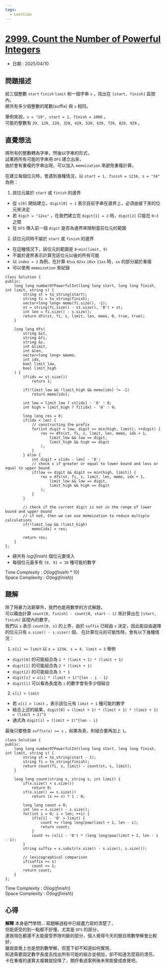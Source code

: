 ```yaml
---
tags:
  - LeetCode
---
```


# [2999. Count the Number of Powerful Integers](https://leetcode.com/problems/count-the-number-of-powerful-integers/editorial/)  

+ 日期 : 2025/04/10  

## 問題描述  

給三個整數 `start` `finish` `limit` 和一個字串 `s` ，找出在 `[start, finish]` 區間內，  
總共有多少個整數的尾數(suffix) 與 `s` 相同。  

舉例來說，`s = "29", start = 1, finish = 1000` ，  
可能的整數有 `29, 129, 229, 329, 429, 529, 629, 729, 829, 929` 。  

## 直覺想法  

將所有的整數轉為字串，然後以字串的形式，  
試著將所有可能的字串用 `DFS` 建立出來，  
由於會有重複的字串出現，可以加入 `memoization` 來避免重複計算。  

在建立每個位元時，會遇到幾種情況，以 `start = 1, finish = 1234, s = "34"` 為例：  

1. 該位元屬於 `start` 或 `finish` 的邊界  
  + 從 `s[0]` 開始建立，`digit[0] = 1` 表示目前字串在邊界上，必須由接下來的位元來決定  
  + 若 `digit = "12xx"` ，在我們建立完 `digit[1] = 2` 時，`digit[2]` 只能在 `0~3` 之間  
  + 在 `DFS` 傳入前一個 `digit` 是否為邊界來限制當前位元的範圍  

2. 該位元同時不屬於 `start` 或 `finish` 的邊界  
  + 在這種情況下，該位元的範圍是 `0~min(limit, 9)`  
  + 不屬於邊界表示計算完該位元以後的所有可能  
  + 以 `index = 2` 為例，在計算 `01xx` `02xx` `10xx` `11xx` 時，`xx` 的部分屬於重複  
  + 可以使用 `memoization` 來紀錄  

```cpp=
class Solution {
public:
    long long numberOfPowerfulInt(long long start, long long finish, int limit, string s) {
        string st = to_string(start);
        string fi = to_string(finish);
        vector<long long> memo(fi.size(), -1);
        st = string(fi.size() - st.size(), '0') + st;
        int len = fi.size() - s.size();
        return dfs(st, fi, s, limit, len, memo, 0, true, true);
    }

    long long dfs(
        string &st,
        string &fi, 
        string &s,
        int &limit,
        int &len, 
        vector<long long> &memo,
        int idx, 
        bool limit_low,
        bool limit_high
    ) {
        if(idx == st.size())
            return 1;
        
        if(!limit_low && !limit_high && memo[idx] != -1)
            return memo[idx];
        
        int low = limit_low ? st[idx] - '0' : 0;
        int high = limit_high ? fi[idx] - '0' : 9;

        long long res = 0;
        if(idx < len) {
            // constructing the prefix 
            for(int digit = low; digit <= min(high, limit); ++digit) {
                res += dfs(st, fi, s, limit, len, memo, idx + 1,
                    limit_low && low == digit,
                    limit_high && high == digit
                );
            }
        } else {
            int digit = s[idx - len] - '0';
            // check s if greater or equal to lower bound and less or equal to upper bound
            if(low <= digit && digit <= min(high, limit)) {
                res = dfs(st, fi, s, limit, len, memo, idx + 1,
                    limit_low && low == digit,
                    limit_high && high == digit
                );
            }
        }

        // check if the current digit is not in the range of lower bound and upper bound
        // if not, then we can use memoization to reduce multiple calculations
        if(!limit_low && !limit_high)
            memo[idx] = res;
        
        return res;
    }
};
```

+ 總共有 $log(finish)$ 個位元要填入  
+ 每個位元最多有 `[0, 9] = 10` 種可能的數字  

Time Complexity : $O(log(finish) * 10)$  
Space Complexity : $O(log(finish))$  

## 題解  

除了用暴力法窮舉外，我們也能用數學的方式解題，  
可以藉由計算 `count[0, finish] - count[0, start - 1]` 來計算出在 `[start, finish]` 區間內的數字，  
我們以 `x` 表示 `count[0, x]` 的上界，由於 `suffix` 已經由 `s` 決定，因此能自由選擇的位元只有 `x.size() - s.size()` 個，
在計算位元的可能性時，會有以下幾種情況：  

1. `x[i] <= limit` 以 `x = 1234, s = 4, limit = 5` 舉例  
  + `digit[0]` 的可能組合為 `1 * (limit + 1) * (limit + 1)`  
  + `digit[1]` 的可能組合為 `2 * (limit + 1)`  
  + `digit[2]` 的可能組合為 `3 * 1`  
  + `digit[i] = x[i] * (limit + 1)^{len - i - 1}`
  + `digit[i]` 可以看為長度為 `i` 的數字會有多少個組合  

2. `x[i] > limit`  
  + 若 `x[i] > limit` ，表示該位元有 `limit + 1` 種可能的數字  
  + 結合上述的結果，`digit[0] = (limit + 1) * (limit + 1) * (limit + 1) = (limit + 1)^3`  
  + 通式為 `digit[i] = (limit + 1)^{len - i}`  

最後只要檢查 `suffix(x) >= s` ，如果為真，則組合要再加上 `1`。  

```cpp=
class Solution {
public:
    long long numberOfPowerfulInt(long long start, long long finish, int limit, string s) {
        string st = to_string(start - 1);
        string fi = to_string(finish);
        return count(fi, s, limit) - count(st, s, limit);
    }

    long long count(string x, string s, int limit) {
        if(x.size() < s.size())
            return 0;
        if(x.size() == s.size()) 
            return (x >= s) ? 1 : 0;

        long long count = 0;
        int len = x.size() - s.size();
        for(int i = 0; i < len; ++i) {
            if(x[i] - '0' > limit) {
                count += (long long)pow(limit + 1, len - i);
                return count;
            }
            count += (x[i] - '0') * (long long)pow(limit + 1, len - i - 1);
        }
        string suffix = x.substr(x.size() - s.size(), s.size());
        
        // lexicographical comparison
        if(suffix >= s)
            count += 1;
        return count;
    }
};
```

Time Complexity : $O(log(finish))$  
Space Complexity : $O(log(finish))$  

## 心得  

**解釋** 本身是門學問... 寫題解過程中已經盡力寫的清楚了，  
但能感受的到一點都不好懂，尤其是 `DFS` 的部分，  
連我現在都還不太能接受界限判斷的部分，個人覺得今天的題目用數學解會比較好，  
雖說直覺上也是想到數學解，但當下卻不知道如何實現，  
知道需要固定數字長度去找出所有可能的組合並相加，卻不知道怎麼寫的漂亮，  
卡在重複的運算太複雜就投降了，期許看過案例後未來能變成直覺吧。  
